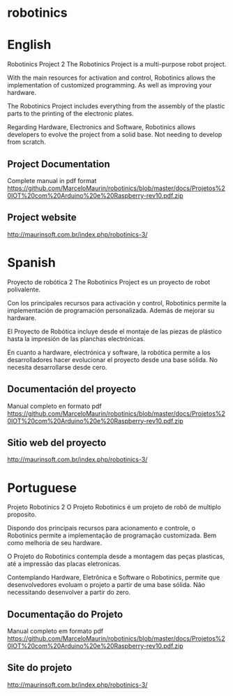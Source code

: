 # robotinics
English
=======
Robotinics Project 2
The Robotinics Project is a multi-purpose robot project.

With the main resources for activation and control, Robotinics allows the implementation of customized programming.
As well as improving your hardware.

The Robotinics Project includes everything from the assembly of the plastic parts to the printing of the electronic plates.


Regarding Hardware, Electronics and Software, Robotinics allows developers to evolve the project from a solid base.
Not needing to develop from scratch.


Project Documentation
-----------------------
Complete manual in pdf format
https://github.com/MarceloMaurin/robotinics/blob/master/docs/Projetos%20IOT%20com%20Arduino%20e%20Raspberry-rev10.pdf.zip

Project website
---------------
http://maurinsoft.com.br/index.php/robotinics-3/


Spanish
=======
Proyecto de robótica 2
The Robotinics Project es un proyecto de robot polivalente.

Con los principales recursos para activación y control, Robotinics permite la implementación de programación personalizada.
Además de mejorar su hardware.

El Proyecto de Robótica incluye desde el montaje de las piezas de plástico hasta la impresión de las planchas electrónicas.


En cuanto a hardware, electrónica y software, la robótica permite a los desarrolladores hacer evolucionar el proyecto desde una base sólida.
No necesita desarrollarse desde cero.


Documentación del proyecto
-----------------------
Manual completo en formato pdf
https://github.com/MarceloMaurin/robotinics/blob/master/docs/Projetos%20IOT%20com%20Arduino%20e%20Raspberry-rev10.pdf.zip

Sitio web del proyecto
---------------
http://maurinsoft.com.br/index.php/robotinics-3/

Portuguese
==========
Projeto Robotinics 2
O Projeto Robotinics é um projeto de robô de multiplo proposito.

Dispondo dos principais recursos para acionamento e controle, o Robotinics permite a implementação de programação customizada.
Bem como melhoria de seu hardware.

O Projeto do Robotinics contempla desde a montagem das peças plasticas, até a impressão das placas eletronicas.


Contemplando Hardware, Eletrônica e Software o Robotinics, permite que desenvolvedores evoluam o projeto a partir de uma base sólida. 
Não necessitando desenvolver a partir do zero.


Documentação do Projeto
-----------------------
Manual completo em formato pdf
https://github.com/MarceloMaurin/robotinics/blob/master/docs/Projetos%20IOT%20com%20Arduino%20e%20Raspberry-rev10.pdf.zip


Site do projeto
---------------
http://maurinsoft.com.br/index.php/robotinics-3/


